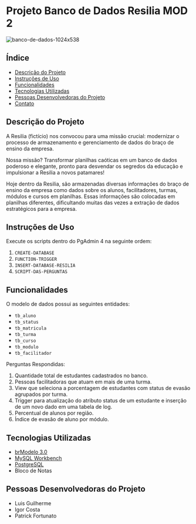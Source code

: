 # Projeto Banco de Dados Resilia MOD 2

![banco-de-dados-1024x538](https://github.com/IgorCostaRodrigues/IgorCostaRodrigues-Projeto_em_grupo_mod2/assets/113060886/cc17b921-812a-48a2-84e1-d844f2bb1d0b)


## Índice

- [Descrição do Projeto](#descrição-do-projeto)
- [Instruções de Uso](#instruções-de-uso)
- [Funcionalidades](#funcionalidades)
- [Tecnologias Utilizadas](#tecnologias-utilizadas)
- [Pessoas Desenvolvedoras do Projeto](#pessoas-desenvolvedoras-do-projeto)
- [Contato](#contato)

## Descrição do Projeto

A Resilia (fictício) nos convocou para uma missão crucial: modernizar o processo de armazenamento e gerenciamento de dados do braço de ensino da empresa.

Nossa missão? Transformar planilhas caóticas em um banco de dados poderoso e elegante, pronto para desvendar os segredos da educação e impulsionar a Resilia a novos patamares!

Hoje dentro da Resilia, são armazenadas diversas informações do braço de
ensino da empresa como dados sobre os alunos, facilitadores, turmas,
módulos e cursos em planilhas. Essas informações são colocadas em
planilhas diferentes, dificultando muitas das vezes a extração de dados
estratégicos para a empresa.

## Instruções de Uso

Execute os scripts dentro do PgAdmin 4 na seguinte ordem:

1. `CREATE-DATABASE`
2. `FUNCTION-TRIGGER`
3. `INSERT-DATABASE-RESILIA`
4. `SCRIPT-DAS-PERGUNTAS`

## Funcionalidades

O modelo de dados possui as seguintes entidades:

- `tb_aluno`
- `tb_status`
- `tb_matricula`
- `tb_turma`
- `tb_curso`
- `tb_modulo`
- `tb_facilitador`

Perguntas Respondidas:

1. Quantidade total de estudantes cadastrados no banco.
2. Pessoas facilitadoras que atuam em mais de uma turma.
3. View que seleciona a porcentagem de estudantes com status de evasão agrupados por turma.
4. Trigger para atualização do atributo status de um estudante e inserção de um novo dado em uma tabela de log.
5. Percentual de alunos por região.
6. Índice de evasão de aluno por módulo.

## Tecnologias Utilizadas

- [ brModelo 3.0](http://www.sis4.com/brModelo/download.html)
- [MySQL Workbench](https://www.mysql.com/products/workbench/)
- [PostgreSQL](https://www.postgresql.org/)
- Bloco de Notas

## Pessoas Desenvolvedoras do Projeto

- Luis Guilherme
- Igor Costa
- Patrick Fortunato
